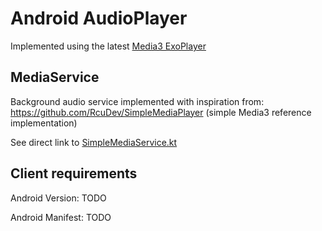 # Android AudioPlayer
Implemented using the latest [Media3 ExoPlayer](https://developer.android.com/guide/topics/media/exoplayer)

## MediaService
Background audio service implemented with inspiration from:
https://github.com/RcuDev/SimpleMediaPlayer (simple Media3 reference implementation)

See direct link to [SimpleMediaService.kt](https://github.com/RcuDev/SimpleMediaPlayer/blob/main/player-service/src/main/java/com/rcudev/player_service/service/SimpleMediaService.kt)

## Client requirements

Android Version:
TODO

Android Manifest:
TODO
